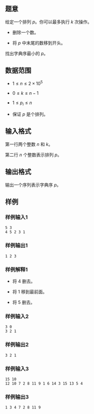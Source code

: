 ## 题意

给定一个排列 $p$。你可以最多执行 $k$ 次操作。

- 删除一个数。

- 将 $p$ 中末尾的数移到开头。

找出字典序最小的 $p$。

## 数据范围

- $1 \leq n \leq 2 \times 10^5$

- $0 \leq k \leq n-1$

- $1 \leq p_i \leq n$

- 保证 $p$ 是个排列。

## 输入格式

第一行两个整数 $n$ 和 $k$。

第二行 $n$ 个整数表示排列 $p$。

## 输出格式

输出一个序列表示字典序 $p$。

## 样例

### 样例输入1

```
5 3
4 5 2 3 1
```

### 样例输出1

```
1 2 3
```

### 样例解释1

- 将 $4$ 删去。

- 将 $1$ 移到最前面。

- 将 $5$ 删去。

### 样例输入2

```
3 0
3 2 1
```

### 样例输出2

```
3 2 1
```



### 样例输入3

```
15 10
12 10 7 2 8 11 9 1 6 14 3 15 13 5 4
```

### 样例输出3

```
1 3 4 7 2 8 11 9
```


